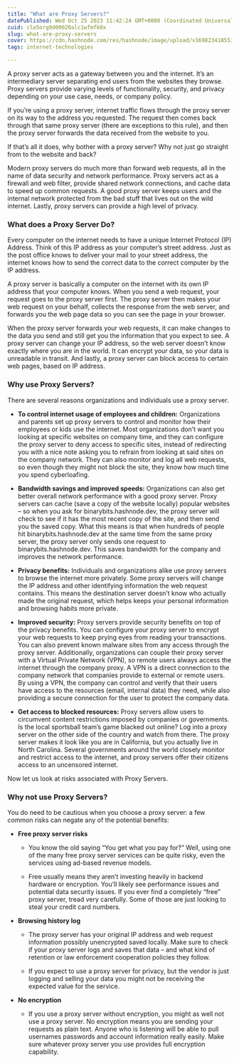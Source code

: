 ```yaml
---
title: "What are Proxy Servers?"
datePublished: Wed Oct 25 2023 11:42:24 GMT+0000 (Coordinated Universal Time)
cuid: clo5org9d00020alc1wfmfk0x
slug: what-are-proxy-servers
cover: https://cdn.hashnode.com/res/hashnode/image/upload/v1698234105534/cb9cde6c-631e-49a5-9aa9-01131678c2ec.png
tags: internet-technologies

---
```


A proxy server acts as a gateway between you and the internet. It’s an intermediary server separating end users from the websites they browse. Proxy servers provide varying levels of functionality, security, and privacy depending on your use case, needs, or company policy.

If you’re using a proxy server, internet traffic flows through the proxy server on its way to the address you requested. The request then comes back through that same proxy server (there are exceptions to this rule), and then the proxy server forwards the data received from the website to you.

If that’s all it does, why bother with a proxy server? Why not just go straight from to the website and back?

Modern proxy servers do much more than forward web requests, all in the name of data security and network performance. Proxy servers act as a firewall and web filter, provide shared network connections, and cache data to speed up common requests. A good proxy server keeps users and the internal network protected from the bad stuff that lives out on the wild internet. Lastly, proxy servers can provide a high level of privacy.

### What does a Proxy Server Do?

Every computer on the internet needs to have a unique Internet Protocol (IP) Address. Think of this IP address as your computer’s street address. Just as the post office knows to deliver your mail to your street address, the internet knows how to send the correct data to the correct computer by the IP address.

A proxy server is basically a computer on the internet with its own IP address that your computer knows. When you send a web request, your request goes to the proxy server first. The proxy server then makes your web request on your behalf, collects the response from the web server, and forwards you the web page data so you can see the page in your browser.

When the proxy server forwards your web requests, it can make changes to the data you send and still get you the information that you expect to see. A proxy server can change your IP address, so the web server doesn’t know exactly where you are in the world. It can encrypt your data, so your data is unreadable in transit. And lastly, a proxy server can block access to certain web pages, based on IP address.

### Why use Proxy Servers?

There are several reasons organizations and individuals use a proxy server.

* **To control internet usage of employees and children:** Organizations and parents set up proxy servers to control and monitor how their employees or kids use the internet. Most organizations don’t want you looking at specific websites on company time, and they can configure the proxy server to deny access to specific sites, instead of redirecting you with a nice note asking you to refrain from looking at said sites on the company network. They can also monitor and log all web requests, so even though they might not block the site, they know how much time you spend cyberloafing.
    

* **Bandwidth savings and improved speeds:** Organizations can also get better overall network performance with a good proxy server. Proxy servers can cache (save a copy of the website locally) popular websites – so when you ask for binarybits.hashnode.dev, the proxy server will check to see if it has the most recent copy of the site, and then send you the saved copy. What this means is that when hundreds of people hit binarybits.hashnode.dev at the same time from the same proxy server, the proxy server only sends one request to binarybits.hashnode.dev. This saves bandwidth for the company and improves the network performance.
    
* **Privacy benefits:** Individuals and organizations alike use proxy servers to browse the internet more privately. Some proxy servers will change the IP address and other identifying information the web request contains. This means the destination server doesn’t know who actually made the original request, which helps keeps your personal information and browsing habits more private.
    

* **Improved security:** Proxy servers provide security benefits on top of the privacy benefits. You can configure your proxy server to encrypt your web requests to keep prying eyes from reading your transactions. You can also prevent known malware sites from any access through the proxy server. Additionally, organizations can couple their proxy server with a Virtual Private Network (VPN), so remote users always access the internet through the company proxy. A VPN is a direct connection to the company network that companies provide to external or remote users. By using a VPN, the company can control and verify that their users have access to the resources (email, internal data) they need, while also providing a secure connection for the user to protect the company data.
    

* **Get access to blocked resources:** Proxy servers allow users to circumvent content restrictions imposed by companies or governments. Is the local sportsball team’s game blacked out online? Log into a proxy server on the other side of the country and watch from there. The proxy server makes it look like you are in California, but you actually live in North Carolina. Several governments around the world closely monitor and restrict access to the internet, and proxy servers offer their citizens access to an uncensored internet.
    

Now let us look at risks associated with Proxy Servers.

### Why not use Proxy Servers?

You do need to be cautious when you choose a proxy server: a few common risks can negate any of the potential benefits:

* **Free proxy server risks** 
    
    * You know the old saying “You get what you pay for?” Well, using one of the many free proxy server services can be quite risky, even the services using ad-based revenue models.
        
    * Free usually means they aren’t investing heavily in backend hardware or encryption. You’ll likely see performance issues and potential data security issues. If you ever find a completely “free” proxy server, tread very carefully. Some of those are just looking to steal your credit card numbers.
        

* **Browsing history log**
    
    * The proxy server has your original IP address and web request information possibly unencrypted saved locally. Make sure to check if your proxy server logs and saves that data – and what kind of retention or law enforcement cooperation policies they follow.
        
    * If you expect to use a proxy server for privacy, but the vendor is just logging and selling your data you might not be receiving the expected value for the service.
        

* **No encryption**
    
    * If you use a proxy server without encryption, you might as well not use a proxy server. No encryption means you are sending your requests as plain text. Anyone who is listening will be able to pull usernames passwords and account information really easily. Make sure whatever proxy server you use provides full encryption capability.